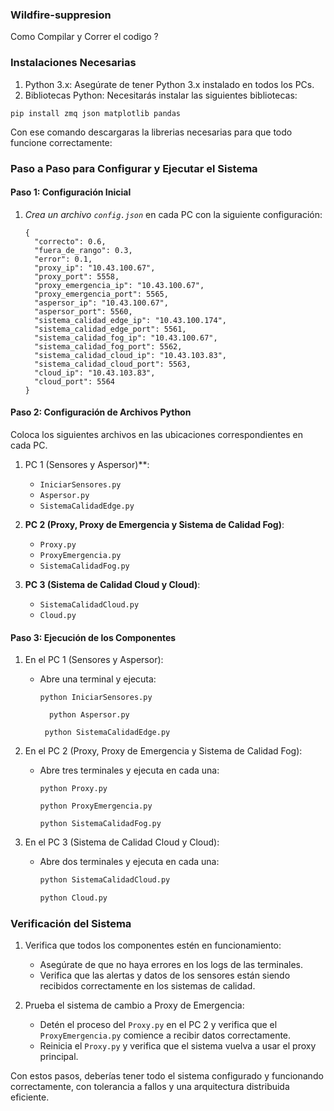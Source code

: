 ### Wildfire-suppresion

Como Compilar y Correr el codigo ?

### Instalaciones Necesarias

1. Python 3.x: Asegúrate de tener Python 3.x instalado en todos los PCs.
2. Bibliotecas Python: Necesitarás instalar las siguientes bibliotecas:
  ```
pip install zmq json matplotlib pandas
  ```
  Con ese comando descargaras la librerias necesarias para que todo funcione correctamente:

### Paso a Paso para Configurar y Ejecutar el Sistema

#### Paso 1: Configuración Inicial

1. *Crea un archivo `config.json`* en cada PC con la siguiente configuración:
      ```
    {
        "correcto": 0.6,
        "fuera_de_rango": 0.3,
        "error": 0.1,
        "proxy_ip": "10.43.100.67",
        "proxy_port": 5558,
        "proxy_emergencia_ip": "10.43.100.67",
        "proxy_emergencia_port": 5565,
        "aspersor_ip": "10.43.100.67",
        "aspersor_port": 5560,
        "sistema_calidad_edge_ip": "10.43.100.174",
        "sistema_calidad_edge_port": 5561,
        "sistema_calidad_fog_ip": "10.43.100.67",
        "sistema_calidad_fog_port": 5562,
        "sistema_calidad_cloud_ip": "10.43.103.83",
        "sistema_calidad_cloud_port": 5563,
        "cloud_ip": "10.43.103.83",
        "cloud_port": 5564
    }
      ```

#### Paso 2: Configuración de Archivos Python

Coloca los siguientes archivos en las ubicaciones correspondientes en cada PC.

1. PC 1 (Sensores y Aspersor)**:
    - `IniciarSensores.py`
    - `Aspersor.py`
    - `SistemaCalidadEdge.py`

2. **PC 2 (Proxy, Proxy de Emergencia y Sistema de Calidad Fog)**:
    - `Proxy.py`
    - `ProxyEmergencia.py`
    - `SistemaCalidadFog.py`

3. **PC 3 (Sistema de Calidad Cloud y Cloud)**:
    - `SistemaCalidadCloud.py`
    - `Cloud.py`

#### Paso 3: Ejecución de los Componentes

1. En el PC 1 (Sensores y Aspersor):
    - Abre una terminal y ejecuta:
        ```
        python IniciarSensores.py
         ```
      ```
        python Aspersor.py
       ```
        ```
         python SistemaCalidadEdge.py
        ```

2. En el PC 2 (Proxy, Proxy de Emergencia y Sistema de Calidad Fog):
    - Abre tres terminales y ejecuta en cada una:
        ```
        python Proxy.py
        ```
        ```
        python ProxyEmergencia.py
        ```
        ```
        python SistemaCalidadFog.py
        ```

3. En el PC 3 (Sistema de Calidad Cloud y Cloud):
    - Abre dos terminales y ejecuta en cada una:
        ```bash
        python SistemaCalidadCloud.py
        ```
        ```bash
        python Cloud.py
        ```

### Verificación del Sistema

1. Verifica que todos los componentes estén en funcionamiento:
    - Asegúrate de que no haya errores en los logs de las terminales.
    - Verifica que las alertas y datos de los sensores están siendo recibidos correctamente en los sistemas de calidad.

2. Prueba el sistema de cambio a Proxy de Emergencia:
    - Detén el proceso del `Proxy.py` en el PC 2 y verifica que el `ProxyEmergencia.py` comience a recibir datos correctamente.
    - Reinicia el `Proxy.py` y verifica que el sistema vuelva a usar el proxy principal.

Con estos pasos, deberías tener todo el sistema configurado y funcionando correctamente, con tolerancia a fallos y una arquitectura distribuida eficiente.
